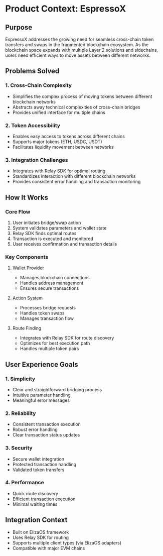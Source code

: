 # Product Context: EspressoX

## Purpose
EspressoX addresses the growing need for seamless cross-chain token transfers and swaps in the fragmented blockchain ecosystem. As the blockchain space expands with multiple Layer 2 solutions and sidechains, users need efficient ways to move assets between different networks.

## Problems Solved

### 1. Cross-Chain Complexity
- Simplifies the complex process of moving tokens between different blockchain networks
- Abstracts away technical complexities of cross-chain bridges
- Provides unified interface for multiple chains

### 2. Token Accessibility
- Enables easy access to tokens across different chains
- Supports major tokens (ETH, USDC, USDT)
- Facilitates liquidity movement between networks

### 3. Integration Challenges
- Integrates with Relay SDK for optimal routing
- Standardizes interaction with different blockchain networks
- Provides consistent error handling and transaction monitoring

## How It Works

### Core Flow
1. User initiates bridge/swap action
2. System validates parameters and wallet state
3. Relay SDK finds optimal routes
4. Transaction is executed and monitored
5. User receives confirmation and transaction details

### Key Components
1. Wallet Provider
   - Manages blockchain connections
   - Handles address management
   - Ensures secure transactions

2. Action System
   - Processes bridge requests
   - Handles token swaps
   - Manages transaction flow

3. Route Finding
   - Integrates with Relay SDK for route discovery
   - Optimizes for best execution path
   - Handles multiple token pairs

## User Experience Goals

### 1. Simplicity
- Clear and straightforward bridging process
- Intuitive parameter handling
- Meaningful error messages

### 2. Reliability
- Consistent transaction execution
- Robust error handling
- Clear transaction status updates

### 3. Security
- Secure wallet integration
- Protected transaction handling
- Validated token transfers

### 4. Performance
- Quick route discovery
- Efficient transaction execution
- Minimal waiting times

## Integration Context
- Built on ElizaOS framework
- Uses Relay SDK for routing
- Supports multiple client types (via ElizaOS adapters)
- Compatible with major EVM chains
